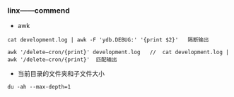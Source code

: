 ### linx——commend
+ awk
```
cat development.log | awk -F 'ydb.DEBUG:' '{print $2}'   隔断输出
```
```
awk '/delete—cron/{print}' development.log   //  cat development.log | awk '/delete—cron/{print}'  匹配输出
```
+ 当前目录的文件夹和子文件大小
```
du -ah --max-depth=1 
```